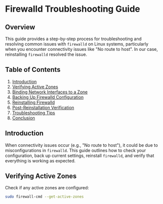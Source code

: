 # Firewalld Troubleshooting Guide

## Overview
This guide provides a step-by-step process for troubleshooting and resolving common issues with `firewalld` on Linux systems, particularly when you encounter connectivity issues like "No route to host". In our case, reinstalling `firewalld` resolved the issue.

## Table of Contents
1. [Introduction](#introduction)
2. [Verifying Active Zones](#verifying-active-zones)
3. [Binding Network Interfaces to a Zone](#binding-network-interfaces-to-a-zone)
4. [Backing Up Firewalld Configuration](#backing-up-firewalld-configuration)
5. [Reinstalling Firewalld](#reinstalling-firewalld)
6. [Post-Reinstallation Verification](#post-reinstallation-verification)
7. [Troubleshooting Tips](#troubleshooting-tips)
8. [Conclusion](#conclusion)

## Introduction
When connectivity issues occur (e.g., "No route to host"), it could be due to misconfigurations in `firewalld`. This guide outlines how to check your configuration, back up current settings, reinstall `firewalld`, and verify that everything is working as expected.

## Verifying Active Zones
Check if any active zones are configured:
```bash
sudo firewall-cmd --get-active-zones
